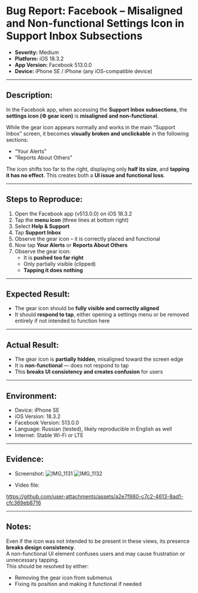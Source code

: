 # Bug Report: Facebook – Misaligned and Non-functional Settings Icon in Support Inbox Subsections

- **Severity:** Medium  
- **Platform:** iOS 18.3.2  
- **App Version:** Facebook 513.0.0  
- **Device:** iPhone SE / iPhone (any iOS-compatible device)

---

## Description:
In the Facebook app, when accessing the **Support Inbox subsections**, the **settings icon (⚙️ gear icon)** is **misaligned and non-functional**.

While the gear icon appears normally and works in the main “Support Inbox” screen, it becomes **visually broken and unclickable** in the following sections:
- “Your Alerts”
- “Reports About Others”

The icon shifts too far to the right, displaying only **half its size**, and **tapping it has no effect**. This creates both a **UI issue and functional loss**.

---

## Steps to Reproduce:

1. Open the Facebook app (v513.0.0) on iOS 18.3.2  
2. Tap the **menu icon** (three lines at bottom right)  
3. Select **Help & Support**  
4. Tap **Support Inbox**  
5. Observe the gear icon – it is correctly placed and functional  
6. Now tap **Your Alerts** or **Reports About Others**  
7. Observe the gear icon:
   - It is **pushed too far right**
   - Only partially visible (clipped)
   - **Tapping it does nothing**

---

## Expected Result:
- The gear icon should be **fully visible and correctly aligned**
- It should **respond to tap**, either opening a settings menu or be removed entirely if not intended to function here

---

## Actual Result:
- The gear icon is **partially hidden**, misaligned toward the screen edge  
- It is **non-functional** — does not respond to tap  
- This **breaks UI consistency and creates confusion** for users

---

## Environment:
- Device: iPhone SE  
- iOS Version: 18.3.2  
- Facebook Version: 513.0.0  
- Language: Russian (tested), likely reproducible in English as well  
- Internet: Stable Wi-Fi or LTE

---

## Evidence:
- Screenshot: ![IMG_1131](https://github.com/user-attachments/assets/fd493916-bd5c-483c-9ff7-56e2bfb86cac)
![IMG_1132](https://github.com/user-attachments/assets/baf2a3a0-9b7f-46d6-8988-efa59a561a33)
  
- Video file: 

https://github.com/user-attachments/assets/a2e7f880-c7c2-4613-8ad1-cfc369eb8716



---

## Notes:
Even if the icon was not intended to be present in these views, its presence **breaks design consistency**.  
A non-functional UI element confuses users and may cause frustration or unnecessary tapping.  
This should be resolved by either:
- Removing the gear icon from submenus  
- Fixing its position and making it functional if needed

